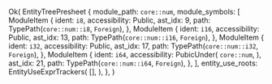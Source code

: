 Ok(
    EntityTreePresheet {
        module_path: `core::num`,
        module_symbols: [
            ModuleItem {
                ident: `i8`,
                accessibility: Public,
                ast_idx: 9,
                path: TypePath(`core::num::i8`, `Foreign`),
            },
            ModuleItem {
                ident: `i16`,
                accessibility: Public,
                ast_idx: 13,
                path: TypePath(`core::num::i16`, `Foreign`),
            },
            ModuleItem {
                ident: `i32`,
                accessibility: Public,
                ast_idx: 17,
                path: TypePath(`core::num::i32`, `Foreign`),
            },
            ModuleItem {
                ident: `i64`,
                accessibility: PubicUnder(
                    `core::num`,
                ),
                ast_idx: 21,
                path: TypePath(`core::num::i64`, `Foreign`),
            },
        ],
        entity_use_roots: EntityUseExprTrackers(
            [],
        ),
    },
)